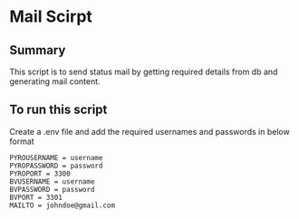 # Mail Scirpt

## Summary

This script is to send status mail by getting required details from db and generating mail content.

## To run this script 

Create a .env file and add the required usernames and passwords in below format

```file
PYROUSERNAME = username
PYROPASSWORD = password
PYROPORT = 3300
BVUSERNAME = username
BVPASSWORD = password
BVPORT = 3301
MAILTO = johndoe@gmail.com
```
